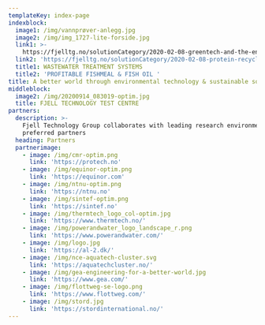 ```yaml
---
templateKey: index-page
indexblock:
  image1: /img/vannprøver-anlegg.jpg
  image2: /img/img_1727-lite-forside.jpg
  link1: >-
    https://fjelltg.no/solutionCategory/2020-02-08-greentech-and-the-environment/
  link2: 'https://fjelltg.no/solutionCategory/2020-02-08-protein-recycling/'
  title1: WASTEWATER TREATMENT SYSTEMS
  title2: 'PROFITABLE FISHMEAL & FISH OIL '
title: A better world through environmental technology & sustainable solutions
middleblock:
  image2: /img/20200914_083019-optim.jpg
  title: FJELL TECHNOLOGY TEST CENTRE
partners:
  description: >-
    Fjell Technology Group collaborates with leading research environments and
    preferred partners
  heading: Partners
  partnerimage:
    - image: /img/cmr-optim.png
      link: 'https://protech.no'
    - image: /img/equinor-optim.png
      link: 'https://equinor.com'
    - image: /img/ntnu-optim.png
      link: 'https://ntnu.no'
    - image: /img/sintef-optim.png
      link: 'https://sintef.no'
    - image: /img/thermtech_logo_col-optim.jpg
      link: 'https://www.thermtech.no/'
    - image: /img/powerandwater_logo_landscape_r.png
      link: 'https://www.powerandwater.com/'
    - image: /img/logo.jpg
      link: 'https://al-2.dk/'
    - image: /img/nce-aquatech-cluster.svg
      link: 'https://aquatechcluster.no/'
    - image: /img/gea-engineering-for-a-better-world.jpg
      link: 'https://www.gea.com/'
    - image: /img/flottweg-se-logo.png
      link: 'https://www.flottweg.com/'
    - image: /img/stord.jpg
      link: 'https://stordinternational.no/'
---
```


